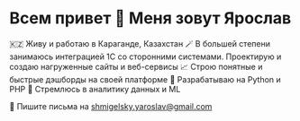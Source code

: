 # Всем привет 👋 Меня зовут Ярослав

🇰🇿 Живу и работаю в Караганде, Казахстан
🪄 В большей степени занимаюсь интеграцией 1С со сторонними системами. Проектирую и создаю нагруженные сайты и веб-сервисы
📈 Строю понятные и быстрые дэшборды на своей платформе
🧶 Разрабатываю на Python и PHP
🎯 Стремлюсь в аналитику данных и ML

📧 Пишите письма на shmigelsky.yaroslav@gmail.com
